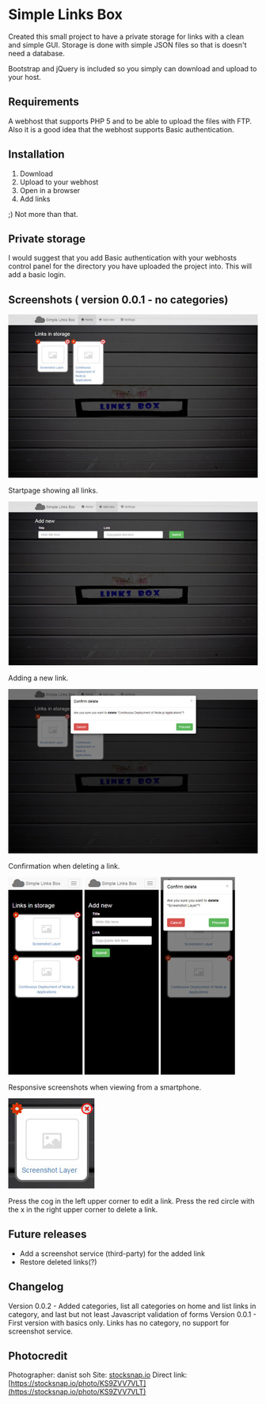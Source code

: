 # Simple Links Box

Created this small project to have a private storage for links with a clean and simple GUI. Storage is done with
simple JSON files so that is doesn't need a database.

Bootstrap and jQuery is included so you simply can download and upload to your host.

## Requirements
A webhost that supports PHP 5 and to be able to upload the files with FTP. Also it is a good idea that the webhost supports
Basic authentication.

## Installation
1. Download
2. Upload to your webhost
3. Open in a browser
4. Add links
 
;) Not more than that.

## Private storage
I would suggest that you add Basic authentication with your webhosts control panel for the directory you have uploaded
the project into. This will add a basic login.

## Screenshots ( version 0.0.1 - no categories)
![Screenshot 1](https://raw.githubusercontent.com/fredrikspannar/simple-links-box/master/images/screenshots/screenshot-1.jpg)

Startpage showing all links.

![Screenshot 2](https://raw.githubusercontent.com/fredrikspannar/simple-links-box/master/images/screenshots/screenshot-2.jpg)

Adding a new link.

![Screenshot 3](https://raw.githubusercontent.com/fredrikspannar/simple-links-box/master/images/screenshots/screenshot-3.jpg)

Confirmation when deleting a link.

![Screenshot responsive 1](https://raw.githubusercontent.com/fredrikspannar/simple-links-box/master/images/screenshots/screenshot-4.jpg) ![Screenshot responsive 2](https://raw.githubusercontent.com/fredrikspannar/simple-links-box/master/images/screenshots/screenshot-5.jpg) ![Screenshot responsive 3](https://raw.githubusercontent.com/fredrikspannar/simple-links-box/master/images/screenshots/screenshot-6.jpg)

Responsive screenshots when viewing from a smartphone.

![Screenshot 7](https://raw.githubusercontent.com/fredrikspannar/simple-links-box/master/images/screenshots/screenshot-7.jpg)

Press the cog in the left upper corner to edit a link. Press the red circle with the x in the right upper corner to delete a link.

## Future releases
* Add a screenshot service (third-party) for the added link
* Restore deleted links(?)

## Changelog
Version 0.0.2 - Added categories, list all categories on home and list links in category, and last but not least Javascript validation of forms
Version 0.0.1 - First version with basics only. Links has no category, no support for screenshot service.

## Photocredit
Photographer:	danist soh
Site:           [stocksnap.io](http://stocksnap.io)
Direct link:    [https://stocksnap.io/photo/KS9ZVV7VLT](https://stocksnap.io/photo/KS9ZVV7VLT)